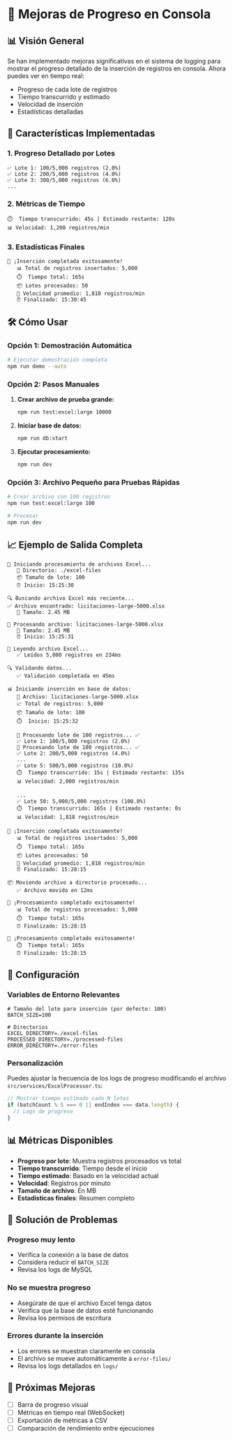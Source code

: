 # 🚀 Mejoras de Progreso en Consola

## 📊 Visión General

Se han implementado mejoras significativas en el sistema de logging para mostrar el progreso detallado de la inserción de registros en consola. Ahora puedes ver en tiempo real:

- Progreso de cada lote de registros
- Tiempo transcurrido y estimado
- Velocidad de inserción
- Estadísticas detalladas

## 🎯 Características Implementadas

### 1. Progreso Detallado por Lotes

```
✅ Lote 1: 100/5,000 registros (2.0%)
✅ Lote 2: 200/5,000 registros (4.0%)
✅ Lote 3: 300/5,000 registros (6.0%)
...
```

### 2. Métricas de Tiempo

```
⏱️  Tiempo transcurrido: 45s | Estimado restante: 120s
📊 Velocidad: 1,200 registros/min
```

### 3. Estadísticas Finales

```
🎉 ¡Inserción completada exitosamente!
   📊 Total de registros insertados: 5,000
   ⏱️  Tiempo total: 165s
   📦 Lotes procesados: 50
   🚀 Velocidad promedio: 1,818 registros/min
   ⏰ Finalizado: 15:30:45
```

## 🛠️ Cómo Usar

### Opción 1: Demostración Automática

```bash
# Ejecutar demostración completa
npm run demo --auto
```

### Opción 2: Pasos Manuales

1. **Crear archivo de prueba grande:**

   ```bash
   npm run test:excel:large 10000
   ```

2. **Iniciar base de datos:**

   ```bash
   npm run db:start
   ```

3. **Ejecutar procesamiento:**
   ```bash
   npm run dev
   ```

### Opción 3: Archivo Pequeño para Pruebas Rápidas

```bash
# Crear archivo con 100 registros
npm run test:excel:large 100

# Procesar
npm run dev
```

## 📈 Ejemplo de Salida Completa

```
🚀 Iniciando procesamiento de archivos Excel...
   📁 Directorio: ./excel-files
   📦 Tamaño de lote: 100
   ⏰ Inicio: 15:25:30

🔍 Buscando archivo Excel más reciente...
✅ Archivo encontrado: licitaciones-large-5000.xlsx
   📏 Tamaño: 2.45 MB

📁 Procesando archivo: licitaciones-large-5000.xlsx
   📏 Tamaño: 2.45 MB
   ⏰ Inicio: 15:25:31

📖 Leyendo archivo Excel...
   ✅ Leídos 5,000 registros en 234ms

🔍 Validando datos...
   ✅ Validación completada en 45ms

📊 Iniciando inserción en base de datos:
   📁 Archivo: licitaciones-large-5000.xlsx
   📈 Total de registros: 5,000
   📦 Tamaño de lote: 100
   ⏱️  Inicio: 15:25:32

   🔄 Procesando lote de 100 registros... ✅
   ✅ Lote 1: 100/5,000 registros (2.0%)
   🔄 Procesando lote de 100 registros... ✅
   ✅ Lote 2: 200/5,000 registros (4.0%)
   ...
   ✅ Lote 5: 500/5,000 registros (10.0%)
   ⏱️  Tiempo transcurrido: 15s | Estimado restante: 135s
   📊 Velocidad: 2,000 registros/min

   ...
   ✅ Lote 50: 5,000/5,000 registros (100.0%)
   ⏱️  Tiempo transcurrido: 165s | Estimado restante: 0s
   📊 Velocidad: 1,818 registros/min

🎉 ¡Inserción completada exitosamente!
   📊 Total de registros insertados: 5,000
   ⏱️  Tiempo total: 165s
   📦 Lotes procesados: 50
   🚀 Velocidad promedio: 1,818 registros/min
   ⏰ Finalizado: 15:28:15

📦 Moviendo archivo a directorio procesado...
   ✅ Archivo movido en 12ms

🎉 ¡Procesamiento completado exitosamente!
   📊 Total de registros procesados: 5,000
   ⏱️  Tiempo total: 165s
   ⏰ Finalizado: 15:28:15

🎉 ¡Procesamiento completado exitosamente!
   ⏱️  Tiempo total: 165s
   ⏰ Finalizado: 15:28:15
```

## 🔧 Configuración

### Variables de Entorno Relevantes

```env
# Tamaño del lote para inserción (por defecto: 100)
BATCH_SIZE=100

# Directorios
EXCEL_DIRECTORY=./excel-files
PROCESSED_DIRECTORY=./processed-files
ERROR_DIRECTORY=./error-files
```

### Personalización

Puedes ajustar la frecuencia de los logs de progreso modificando el archivo `src/services/ExcelProcessor.ts`:

```typescript
// Mostrar tiempo estimado cada N lotes
if (batchCount % 5 === 0 || endIndex === data.length) {
  // Logs de progreso
}
```

## 📊 Métricas Disponibles

- **Progreso por lote**: Muestra registros procesados vs total
- **Tiempo transcurrido**: Tiempo desde el inicio
- **Tiempo estimado**: Basado en la velocidad actual
- **Velocidad**: Registros por minuto
- **Tamaño de archivo**: En MB
- **Estadísticas finales**: Resumen completo

## 🐛 Solución de Problemas

### Progreso muy lento

- Verifica la conexión a la base de datos
- Considera reducir el `BATCH_SIZE`
- Revisa los logs de MySQL

### No se muestra progreso

- Asegúrate de que el archivo Excel tenga datos
- Verifica que la base de datos esté funcionando
- Revisa los permisos de escritura

### Errores durante la inserción

- Los errores se muestran claramente en consola
- El archivo se mueve automáticamente a `error-files/`
- Revisa los logs detallados en `logs/`

## 🎯 Próximas Mejoras

- [ ] Barra de progreso visual
- [ ] Métricas en tiempo real (WebSocket)
- [ ] Exportación de métricas a CSV
- [ ] Comparación de rendimiento entre ejecuciones
